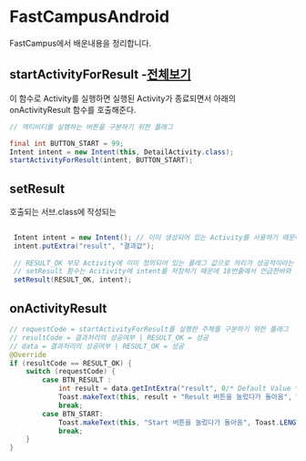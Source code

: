 # FastCampusAndroid
FastCampus에서 배운내용을 정리합니다.

## startActivityForResult -[전체보기](https://github.com/asfrom30/FastCampusAndroid/tree/master/app/src/main/java/com/doyoon/android/fastcampusandroid/week2)

이 함수로 Activity를 실행하면 실행된 Activity가 종료되면서 아래의 onActivityResult 함수를 호출해준다. 
```java
// 액티비티를 실행하는 버튼을 구분하기 위한 플래그

final int BUTTON_START = 99;
Intent intent = new Intent(this, DetailActivity.class);
startActivityForResult(intent, BUTTON_START);
```

## setResult
 호출되는 서브.class에 작성되는
```java
 
 Intent intent = new Intent(); // 이미 생성되어 있는 Activity를 사용하기 때문에 Context를 필요로하지 않는다.
 intent.putExtra("result", "결과값");
 
 // RESULT_OK 부모 Activity에 이미 정의되어 있는 플래그 값으로 처리가 성공적이라는 것을 의미한다. 
 // setResult 함수는 Acitivity에 intent를 저장하기 때문에 18번줄에서 언급한바와 같이 Context를 따로필요로 하지 않는다
 setResult(RESULT_OK, intent);
```

## onActivityResult
```java
// requestCode = startActivityForResult를 실행한 주체를 구분하기 위한 플래그
// resultCode = 결과처리의 성공여부 | RESULT_OK = 성공
// data = 결과처리의 성공여부 | RESULT_OK = 성공
@Override
if (resultCode == RESULT_OK) {
    switch (requestCode) {
        case BTN_RESULT :
            int result = data.getIntExtra("result", 0/* Default Value */);
            Toast.makeText(this, result + "Result 버튼을 눌렀다가 돌아옴", Toast.LENGTH_SHORT).show();
            break;
        case BTN_START:
            Toast.makeText(this, "Start 버튼을 눌렀다가 돌아옴", Toast.LENGTH_SHORT).show();
            break;
    }
}
```
        
